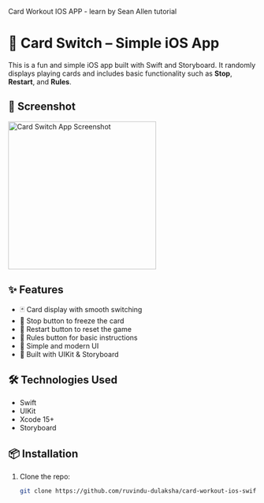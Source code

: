 
Card Workout IOS APP - learn by Sean Allen tutorial

# 🎴 Card Switch – Simple iOS App

This is a fun and simple iOS app built with Swift and Storyboard. It randomly displays playing cards and includes basic functionality such as **Stop**, **Restart**, and **Rules**.

## 📱 Screenshot

<img src="Screenshot 2025-04-24 at 7.13.48 PM.png" alt="Card Switch App Screenshot" width="300"/>

## ✨ Features

- 🃏 Card display with smooth switching
- 🛑 Stop button to freeze the card
- 🔄 Restart button to reset the game
- 📜 Rules button for basic instructions
- 🎨 Simple and modern UI
- 🧱 Built with UIKit & Storyboard

## 🛠 Technologies Used

- Swift
- UIKit
- Xcode 15+
- Storyboard

## 📦 Installation

1. Clone the repo:
   ```bash
   git clone https://github.com/ruvindu-dulaksha/card-workout-ios-swift-app.git
